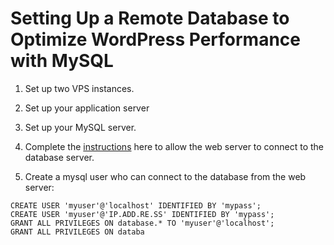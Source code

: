 # Setting Up a Remote Database to Optimize WordPress Performance with MySQL

1. Set up two VPS instances.

2. Set up your application server

3. Set up your MySQL server.

4. Complete the <a rel="noreferrer noopener" aria-label="instructions (opens in a new tab)" href="https://www.digitalocean.com/community/tutorials/how-to-set-up-a-remote-database-to-optimize-site-performance-with-mysql-on-ubuntu-18-04" target="_blank">instructions</a> here to allow the web server to connect to the database server.

5. Create a mysql user who can connect to the database from the web server:

```
CREATE USER 'myuser'@'localhost' IDENTIFIED BY 'mypass';
CREATE USER 'myuser'@'IP.ADD.RE.SS' IDENTIFIED BY 'mypass';
GRANT ALL PRIVILEGES ON database.* TO 'myuser'@'localhost';
GRANT ALL PRIVILEGES ON databa
```

